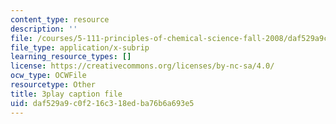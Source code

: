 ```yaml
---
content_type: resource
description: ''
file: /courses/5-111-principles-of-chemical-science-fall-2008/daf529a9c0f216c318edba76b6a693e5_l6Bf5ktvM_g.srt
file_type: application/x-subrip
learning_resource_types: []
license: https://creativecommons.org/licenses/by-nc-sa/4.0/
ocw_type: OCWFile
resourcetype: Other
title: 3play caption file
uid: daf529a9-c0f2-16c3-18ed-ba76b6a693e5
---
```

